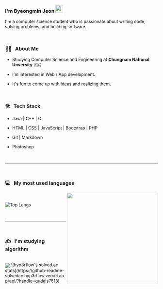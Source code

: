 ### I'm Byeongmin Jeon  <img src="https://github.com/souvikguria98/souvikguria98/blob/master/Hi.gif" width="25">


I'm a computer science student who is passionate about writing code, solving problems, and building software.


<br>


<h3> 👨🏻 &nbsp; About Me </h3>

- Studying Computer Science and Engineering at <b>Chungnam National Unversity</b> :kr:

- I'm interested in Web / App development. 

- It's fun to come up with ideas and realizing them.


<br>


<h3>🛠 &nbsp; Tech Stack</h3>


- Java | C++ | C 

- HTML | CSS | JavaScript | Bootstrap | PHP

<!--- 🛢 &nbsp; MySQL | MongoDB -->

- Git | Markdown

- Photoshop

<br>

<hr>

<br>

<h3>💻 &nbsp; My most used languages </h3>

<img src="https://media.giphy.com/media/17b875GGvV9m9sLmNc/giphy.gif" width="300" align='right'>

<br>


![Top Langs](https://github-readme-stats.vercel.app/api/top-langs/?username=jeonbyeongmin&show_icons=true)

<br>



<hr>

<br>

<h3>✍️ &nbsp; I'm studying algorithm </h3>

<br>
<a href="https://github-readme-solvedac.hyp3rflow.vercel.app/api/">
  <img align="center" src="https://github-readme-solvedac.hyp3rflow.vercel.app/api/?handle=qudals7613" />
</a>
![hyp3rflow's solved.ac stats](https://github-readme-solvedac.hyp3rflow.vercel.app/api/?handle=qudals7613)

<br>
